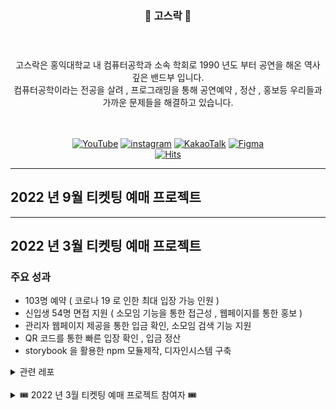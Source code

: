 <div align="center"><h3>🎸 고스락 🎸<h3/> </div>
<br/>
<br/>

<div align="center">고스락은 홍익대학교 내 컴퓨터공학과 소속 학회로 1990 년도 부터 공연을 해온 역사 깊은 밴드부 입니다.<br/>
컴퓨터공학이라는 전공을 살려 , 프로그래밍을 통해 공연예약 , 정산 , 홍보등 우리들과 가까운 문제들을 해결하고 있습니다.</div>

<br/>
<br/>
<div align="center">


[![YouTube](https://img.shields.io/badge/YouTube-FF0000?style=flat-square&logo=YouTube&logoColor=white&link=https://www.youtube.com/channel/UCBjYErlHCG0vfcdDmaeOIxQ)](https://www.youtube.com/channel/UCBjYErlHCG0vfcdDmaeOIxQ)
[![instagram](https://img.shields.io/badge/instagram-E4405F?style=flat-square&logo=Instagram&logoColor=white&link=https://www.instagram.com/gosrock_archive/)](https://www.instagram.com/gosrock_archive/)
[![KakaoTalk](https://img.shields.io/badge/KakaoTalk-FFCD00?style=flat-square&logo=KakaoTalk&logoColor=white&link=https://pf.kakao.com/_QxeZBT)](https://pf.kakao.com/_QxeZBT)
[![Figma](https://img.shields.io/badge/Figma-F24E1E?style=flat-square&logo=Figma&logoColor=white&link=https://www.figma.com/file/J6HVLxWGuCFgAQUCdWBUsT/%EA%B3%A0%EC%8A%A4%EB%9D%BD-%ED%8B%B0%EC%BC%93%EC%98%88%EB%A7%A4?node-id=2026%3A6310)](https://www.figma.com/file/J6HVLxWGuCFgAQUCdWBUsT/%EA%B3%A0%EC%8A%A4%EB%9D%BD-%ED%8B%B0%EC%BC%93%EC%98%88%EB%A7%A4?node-id=2026%3A6310)
<br/>
[![Hits](https://hits.seeyoufarm.com/api/count/incr/badge.svg?url=https%3A%2F%2Fgithub.com%2FGosrock&count_bg=%23BF94E4&title_bg=%231D1B1B&icon=&icon_color=%23E7E7E7&title=hits&edge_flat=false)](https://hits.seeyoufarm.com)
</div>


---

## 2022 년 9월 티켓팅 예매 프로젝트 


---
## 2022 년 3월 티켓팅 예매 프로젝트

### 주요 성과

 - 103명 예약 ( 코로나 19 로 인한 최대 입장 가능 인원 )
 - 신입생 54명 면접 지원 ( 소모임 기능을 통한 접근성 , 웹페이지를 통한 홍보 )
 - 관리자 웹페이지 제공을 통한 입금 확인, 소모임 검색 기능 지원
 - QR 코드를 통한 빠른 입장 확인 , 입금 정산
 - storybook 을 활용한 npm 모듈제작, 디자인시스템 구축
     
<details >
  <summary  >관련 레포</summary>
    <div >
      <ul>
        <li><a href="https://github.com/Gosrock/Ticket-Backend-21th">백엔드</a></li>
        javascript , express , mongoDB ,socket.io
        <li><a href="https://github.com/Gosrock/Ticket-Front-21th">프론트</a></li>
        javascript , react , socket.io , redux 
        <li><a href="https://github.com/Gosrock/Ticket-Deploy-21th">배포관련</a></li>
        docker , github action , aws ec2 , aws loadbalancer , nginx
        <li><a href="https://github.com/Gosrock/Ticket-Storybook-21th">스토리북</a></li>
        javascript , react , storybook
        <li><a href="https://github.com/Gosrock/Ticket-Admin-21th">어드민</a></li>
        javascript , react , socket.io , antd , redux
      </ul>
    </div>
  </details>
<br/>
<details>
<summary>🎟 2022 년 3월 티켓팅 예매 프로젝트 참여자 🎟</summary>
<div/>
<div class="21th-developer">
  <details>
  <summary>📺 프론트 📺 </summary>
    <table>
      <tr align="center">
        <td><B>기획 / 전체 팀장<B></td>
        <td><B>기획 / 디자인 / 프론트 팀장<B></td>
        <td><B>프론트<B></td>
        <td><B>프론트<B></td>
        <td><B>프론트<B></td>
      </tr>
      <tr align="center">
        <td><B>이찬진<B></td>
        <td><B>한규진<B></td>
        <td><B>김원진<B></td>
        <td><B>금예인<B></td>
         <td><B>김주안<B></td>
      </tr>
      <tr align="center">
        <td>
            <img src="https://github.com/ImNM.png?size=100">
            <br>
            <a href="https://github.com/ImNM"><I>ImNM</I></a>
        </td>
        <td>
            <img src="https://user-images.githubusercontent.com/55226431/154956197-9dd0f771-a499-4f51-a6b1-e0b11e7692a2.png" width="100">
            <br>
            <a href="https://github.com/9yujin"><I>9yujin</I></a>
        </td>
        <td>
            <img src="https://github.com/kim-wonjin.png?size=100">
            <br>
            <a href="https://github.com/kim-wonjin"><I>ONE JIN</I></a>
        </td>
        <td>
            <img src="https://user-images.githubusercontent.com/55226431/154956011-14900fca-07c9-466d-b24d-f7d70bdee304.png" width="100">
            <br>
            <a href="https://github.com/yi219"><I>yi219</I></a>
        </td>
        <td>
            <img src="https://user-images.githubusercontent.com/55226431/155003118-c50bc0b6-2adf-4140-ab1c-d96af49b7ead.png" width="100">
            <br>
            <a href="https://github.com/duan-3"><I>duan-3</I></a>
        </td>
      </tr>
    </table>
  </details>
  <details>
  <summary>💼 백엔드 💼 </summary>
  <div class="21th-backend-developer">
    <table>
        <tr align="center">
          <td><B>기획 , 총괄, 백엔드 팀장<B></td>
          <td><B>백엔드<B></td>
          <td><B>백엔드<B></td>
          <td><B>백엔드<B></td>
          <td><B>백엔드<B></td>
        </tr>
        <tr align="center">
          <td><B>이찬진<B></td>
          <td><B>김민준<B></td>
          <td><B>노경민<B></td>
          <td><B>박준서<B></td>
          <td><B>채승희<B></td>
        </tr>
        <tr align="center">
          <td>
            <img src="https://github.com/ImNM.png?size=100">
            <br>
            <a href="https://github.com/ImNM"><I>ImNM</I></a>
          </td>
          <td>
            <img src="https://github.com/sanbonai06.png?size=100">
            <br>
            <a href="https://github.com/sanbonai06"><I>sanbonai06</I></a>
          </td>
          <td>
            <img src="https://github.com/gengminy.png?size=100">
            <br>
            <a href="https://github.com/gengminy"><I>gengminy</I></a>
          </td>
          <td>
            <img src="https://github.com/def30.png?size=100">
            <br>
            <a href="https://github.com/def30"><I>def30</I></a>
          </td>
          <td>
            <img src="https://github.com/chaeshee0908.png?size=100">
            <br>
            <a href="https://github.com/chaeshee0908"><I>chaeshee0908</I></a>
          </td>
        </tr>
      </table>
     </div>
     </details>
  <details>
  <summary>💼 관리자 어드민 💼</summary>
    <div class="21th-admin-developer">
      <table>
      <tr align="center">
          <td><B>기획 / 총괄<B></td>
          <td><B>어드민 팀장<B></td>
          <td><B>어드민<B></td>
      </tr>
      <tr align="center">
          <td><B>이찬진<B></td>
          <td><B>노재탁<B></td>
          <td><B>서예진<B></td>
      </tr>
      <tr align="center">
          <td>
              <img src="https://user-images.githubusercontent.com/76608338/155062594-f75e1755-9c2f-4d56-b360-65e85464c1de.png" width="100">
              <br>
              <a href="https://github.com/ImNM"><I>ImNM</I></a>
          </td>
          <td>
              <img src="https://user-images.githubusercontent.com/76608338/155061100-4604bae5-c5c9-4143-94e3-966249e71c04.png" width="100">
              <br>
              <a href="https://github.com/jaetak5053"><I>jaetak5053</I></a>
          </td>
          <td>
              <img src="https://user-images.githubusercontent.com/76608338/155061207-bf97c0e8-95c9-4cf8-8875-9f70238853ec.png" width="100">
              <br>
              <a href="https://github.com/Jordizzin"><I>Jordizzin</I></a>
          </td>
      </tr>
    </table>                                     
    </div>
  </details>
</details>




